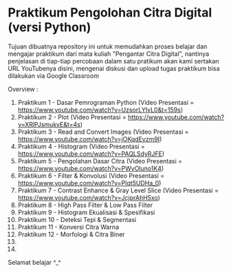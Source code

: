 # Praktikum Pengolohan Citra Digital (versi Python)
 
Tujuan dibuatnya repository ini untuk memudahkan proses belajar dan mengajar praktikum dari mata kuliah "Pengantar Citra Digital", nantinya penjelasan di tiap-tiap percobaan dalam satu pratikum akan kami sertakan URL YouTubenya disini, mengenai diskusi dan upload tugas praktikum bisa dilakukan via Google Classroom

Overview :

1. Praktikum 1 - Dasar Pemrograman Python (Video Presentasi = https://www.youtube.com/watch?v=UzsorLYIvL0&t=159s)
2. Praktikum 2 - Plot (Video Presentasi = https://www.youtube.com/watch?v=XRlPJsmukvE&t=4s)
3. Praktikum 3 - Read and Convert Images (Video Presentasi = https://www.youtube.com/watch?v=jOKqdEvzm9I)
4. Praktikum 4 - Histogram (Video Presentasi = https://www.youtube.com/watch?v=PAQLSdyRJFE)
5. Praktikum 5 - Pengolahan Dasar Citra (Video Presentasi = https://www.youtube.com/watch?v=PWyOluno1K4)
6. Praktikum 6 - Filter & Konvolusi (Video Presentasi = https://www.youtube.com/watch?v=PIqt5UDHa_0)
7. Praktikum 7 - Contrast Enhance & Gray Level Slice (Video Presentasi = https://www.youtube.com/watch?v=JcjprAhH5xo)
8. Praktikum 8 - High Pass Filter & Low Pass Filter
9. Praktikum 9 - Histogram Ekualisasi & Spesifikasi
10. Praktikum 10 - Deteksi Tepi & Segmentasi
11. Praktikum 11 - Konversi Citra Warna
12. Praktikum 12 - Morfologi & Citra Biner
13.
14.

Selamat belajar ^_^
